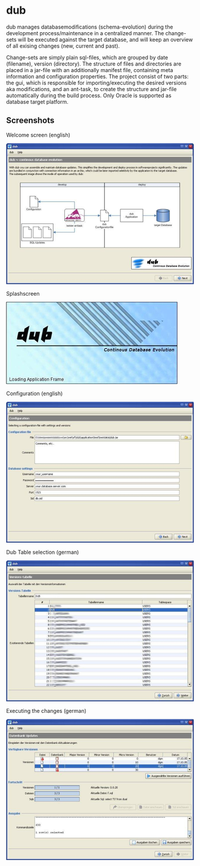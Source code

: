 dub
===
dub manages databasemodifications (schema-evolution) during the development process/maintenance in a centralized manner.
The change-sets will be executed against the target database, and will keep an overview of all exising changes (new, current and past).

Change-sets are simply  plain sql-files, which are grouped by date (filename), version (directory). The structure of files and directories are placed in a jar-file with an additionally manifest file, containing meta information and configuration properties.
The project consist of two parts: the gui, which is responsible for importing/executing the desired versions aka modifications, and an ant-task, to create the structure and jar-file automatically during the build process.
Only Oracle is supported as database target platform.


Screenshots
-----------
Welcome screen (english)

![Welcome screen (english)](https://github.com/d8bitr/dub/raw/master/images/readme-01.jpg)

Splashscreen

![Splashscreen](https://github.com/d8bitr/dub/raw/master/images/readme-02.jpg)

Configuration (english)

![Configuration (english)](https://github.com/d8bitr/dub/raw/master/images/readme-03.jpg)

Dub Table selection (german)

![Dub Table selection (german)](https://github.com/d8bitr/dub/raw/master/images/readme-04.jpg)

Executing the changes (german)

![Executing the changes (german)](https://github.com/d8bitr/dub/raw/master/images/readme-05.jpg)

